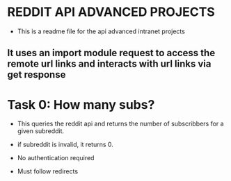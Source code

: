 # REDDIT API ADVANCED PROJECTS

- This is a readme file for the api advanced intranet projects

## It uses an import module request to access the remote url links and interacts with url links via get response

# Task 0: How many subs?

- This queries the reddit api and returns the number of subscribbers for a given subreddit.

- if subreddit is invalid, it returns 0.
- No authentication required
- Must follow redirects
